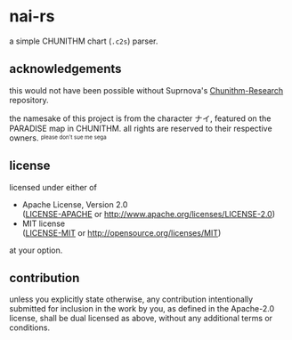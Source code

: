 # nai-rs

a simple CHUNITHM chart (`.c2s`) parser.

## acknowledgements

this would not have been possible without Suprnova's [Chunithm-Research](https://github.com/Suprnova/Chunithm-Research/)
repository.

the namesake of this project is from the character ナイ, featured on the PARADISE
map in CHUNITHM. all rights are reserved to their respective owners.
<sup><sub>please don't sue me sega</sub></sup>

## license

licensed under either of

-   Apache License, Version 2.0  
    ([LICENSE-APACHE](LICENSE-APACHE) or http://www.apache.org/licenses/LICENSE-2.0)
-   MIT license  
    ([LICENSE-MIT](LICENSE-MIT) or http://opensource.org/licenses/MIT)

at your option.

## contribution

unless you explicitly state otherwise, any contribution intentionally submitted
for inclusion in the work by you, as defined in the Apache-2.0 license, shall be
dual licensed as above, without any additional terms or conditions.

